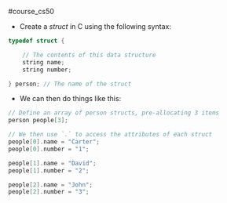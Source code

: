#course_cs50 

- Create a *struct* in C using the following syntax:

```C
typedef struct {

    // The contents of this data structure
    string name;
    string number;

} person; // The name of the struct
```

- We can then do things like this:

```C
// Define an array of person structs, pre-allocating 3 items
person people[3];

// We then use `.` to access the attributes of each struct
people[0].name = "Carter";
people[0].number = "1";

people[1].name = "David";
people[1].number = "2";

people[2].name = "John";
people[2].number = "3";
```